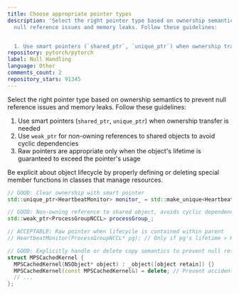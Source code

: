 ```yaml
---
title: Choose appropriate pointer types
description: 'Select the right pointer type based on ownership semantics to prevent
  null reference issues and memory leaks. Follow these guidelines:


  1. Use smart pointers (`shared_ptr`, `unique_ptr`) when ownership transfer is needed'
repository: pytorch/pytorch
label: Null Handling
language: Other
comments_count: 2
repository_stars: 91345
---
```


Select the right pointer type based on ownership semantics to prevent null reference issues and memory leaks. Follow these guidelines:

1. Use smart pointers (`shared_ptr`, `unique_ptr`) when ownership transfer is needed
2. Use `weak_ptr` for non-owning references to shared objects to avoid cyclic dependencies
3. Raw pointers are appropriate only when the object's lifetime is guaranteed to exceed the pointer's usage

Be explicit about object lifecycle by properly defining or deleting special member functions in classes that manage resources.

```cpp
// GOOD: Clear ownership with smart pointer
std::unique_ptr<HeartbeatMonitor> monitor_ = std::make_unique<HeartbeatMonitor>();

// GOOD: Non-owning reference to shared object, avoids cyclic dependency
std::weak_ptr<ProcessGroupNCCL> processGroup_;

// ACCEPTABLE: Raw pointer when lifecycle is contained within parent
// HeartbeatMonitor(ProcessGroupNCCL* pg); // Only if pg's lifetime > HeartbeatMonitor

// GOOD: Explicitly handle or delete copy semantics to prevent null reference issues
struct MPSCachedKernel {
  MPSCachedKernel(NSObject* object) : _object([object retain]) {}
  MPSCachedKernel(const MPSCachedKernel&) = delete; // Prevent accidental copies
  // ...
};
```